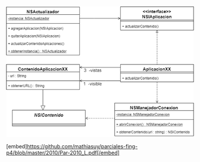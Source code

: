 ![Diagrama de clases del patrón](https://github.com/mathiasuy/parciales-fing-p4/blob/master/2010/diagrama.png?raw=true)

[embed]https://github.com/mathiasuy/parciales-fing-p4/blob/master/2010/Par-2010_L.pdf[/embed]
